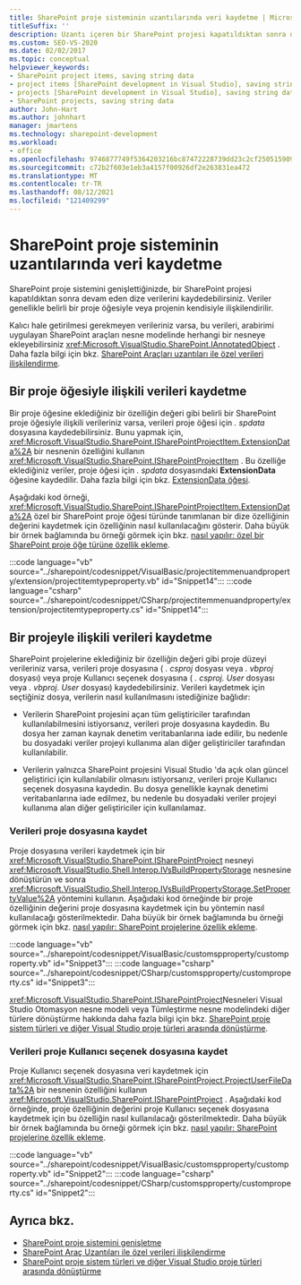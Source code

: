 ```yaml
---
title: SharePoint proje sisteminin uzantılarında veri kaydetme | Microsoft Docs
titleSuffix: ''
description: Uzantı içeren bir SharePoint projesi kapatıldıktan sonra devam eden dize verilerini kaydetmeyi öğrenin.
ms.custom: SEO-VS-2020
ms.date: 02/02/2017
ms.topic: conceptual
helpviewer_keywords:
- SharePoint project items, saving string data
- project items [SharePoint development in Visual Studio], saving string data
- projects [SharePoint development in Visual Studio], saving string data
- SharePoint projects, saving string data
author: John-Hart
ms.author: johnhart
manager: jmartens
ms.technology: sharepoint-development
ms.workload:
- office
ms.openlocfilehash: 9746877749f5364203216bc87472228739dd23c2cf2505159097833410a0e14d
ms.sourcegitcommit: c72b2f603e1eb3a4157f00926df2e263831ea472
ms.translationtype: MT
ms.contentlocale: tr-TR
ms.lasthandoff: 08/12/2021
ms.locfileid: "121409299"
---
```

# <a name="save-data-in-extensions-of-the-sharepoint-project-system"></a>SharePoint proje sisteminin uzantılarında veri kaydetme
  SharePoint proje sistemini genişlettiğinizde, bir SharePoint projesi kapatıldıktan sonra devam eden dize verilerini kaydedebilirsiniz. Veriler genellikle belirli bir proje öğesiyle veya projenin kendisiyle ilişkilendirilir.

 Kalıcı hale getirilmesi gerekmeyen verileriniz varsa, bu verileri, arabirimi uygulayan SharePoint araçları nesne modelinde herhangi bir nesneye ekleyebilirsiniz <xref:Microsoft.VisualStudio.SharePoint.IAnnotatedObject> . Daha fazla bilgi için bkz. [SharePoint Araçları uzantıları ile özel verileri ilişkilendirme](../sharepoint/associating-custom-data-with-sharepoint-tools-extensions.md).

## <a name="save-data-that-is-associated-with-a-project-item"></a>Bir proje öğesiyle ilişkili verileri kaydetme
 Bir proje öğesine eklediğiniz bir özelliğin değeri gibi belirli bir SharePoint proje öğesiyle ilişkili verileriniz varsa, verileri proje öğesi için *. spdata* dosyasına kaydedebilirsiniz. Bunu yapmak için, <xref:Microsoft.VisualStudio.SharePoint.ISharePointProjectItem.ExtensionData%2A> bir nesnenin özelliğini kullanın <xref:Microsoft.VisualStudio.SharePoint.ISharePointProjectItem> . Bu özelliğe eklediğiniz veriler, proje öğesi için *. spdata* dosyasındaki **ExtensionData** öğesine kaydedilir. Daha fazla bilgi için bkz. [ExtensionData öğesi](../sharepoint/extensiondata-element.md).

 Aşağıdaki kod örneği, <xref:Microsoft.VisualStudio.SharePoint.ISharePointProjectItem.ExtensionData%2A> özel bir SharePoint proje öğesi türünde tanımlanan bir dize özelliğinin değerini kaydetmek için özelliğinin nasıl kullanılacağını gösterir. Daha büyük bir örnek bağlamında bu örneği görmek için bkz. [nasıl yapılır: özel bir SharePoint proje öğe türüne özellik ekleme](../sharepoint/how-to-add-a-property-to-a-custom-sharepoint-project-item-type.md).

 :::code language="vb" source="../sharepoint/codesnippet/VisualBasic/projectitemmenuandproperty/extension/projectitemtypeproperty.vb" id="Snippet14":::
 :::code language="csharp" source="../sharepoint/codesnippet/CSharp/projectitemmenuandproperty/extension/projectitemtypeproperty.cs" id="Snippet14":::

## <a name="save-data-that-is-associated-with-a-project"></a>Bir projeyle ilişkili verileri kaydetme
 SharePoint projelerine eklediğiniz bir özelliğin değeri gibi proje düzeyi verileriniz varsa, verileri proje dosyasına ( *. csproj* dosyası veya *. vbproj* dosyası) veya proje Kullanıcı seçenek dosyasına ( *. csproj. User* dosyası veya *. vbproj. User* dosyası) kaydedebilirsiniz. Verileri kaydetmek için seçtiğiniz dosya, verilerin nasıl kullanılmasını istediğinize bağlıdır:

- Verilerin SharePoint projesini açan tüm geliştiriciler tarafından kullanılabilmesini istiyorsanız, verileri proje dosyasına kaydedin. Bu dosya her zaman kaynak denetim veritabanlarına iade edilir, bu nedenle bu dosyadaki veriler projeyi kullanıma alan diğer geliştiriciler tarafından kullanılabilir.

- Verilerin yalnızca SharePoint projesini Visual Studio 'da açık olan güncel geliştirici için kullanılabilir olmasını istiyorsanız, verileri proje Kullanıcı seçenek dosyasına kaydedin. Bu dosya genellikle kaynak denetimi veritabanlarına iade edilmez, bu nedenle bu dosyadaki veriler projeyi kullanıma alan diğer geliştiriciler için kullanılamaz.

### <a name="save-data-to-the-project-file"></a>Verileri proje dosyasına kaydet
 Proje dosyasına verileri kaydetmek için bir <xref:Microsoft.VisualStudio.SharePoint.ISharePointProject> nesneyi <xref:Microsoft.VisualStudio.Shell.Interop.IVsBuildPropertyStorage> nesnesine dönüştürün ve sonra <xref:Microsoft.VisualStudio.Shell.Interop.IVsBuildPropertyStorage.SetPropertyValue%2A> yöntemini kullanın. Aşağıdaki kod örneğinde bir proje özelliğinin değerini proje dosyasına kaydetmek için bu yöntemin nasıl kullanılacağı gösterilmektedir. Daha büyük bir örnek bağlamında bu örneği görmek için bkz. [nasıl yapılır: SharePoint projelerine özellik ekleme](../sharepoint/how-to-add-a-property-to-sharepoint-projects.md).

 :::code language="vb" source="../sharepoint/codesnippet/VisualBasic/customspproperty/customproperty.vb" id="Snippet3":::
 :::code language="csharp" source="../sharepoint/codesnippet/CSharp/customspproperty/customproperty.cs" id="Snippet3":::

 <xref:Microsoft.VisualStudio.SharePoint.ISharePointProject>Nesneleri Visual Studio Otomasyon nesne modeli veya Tümleştirme nesne modelindeki diğer türlere dönüştürme hakkında daha fazla bilgi için bkz. [SharePoint proje sistem türleri ve diğer Visual Studio proje türleri arasında dönüştürme](../sharepoint/converting-between-sharepoint-project-system-types-and-other-visual-studio-project-types.md).

### <a name="save-data-to-the-project-user-option-file"></a>Verileri proje Kullanıcı seçenek dosyasına kaydet
 Proje Kullanıcı seçenek dosyasına veri kaydetmek için <xref:Microsoft.VisualStudio.SharePoint.ISharePointProject.ProjectUserFileData%2A> bir nesnenin özelliğini kullanın <xref:Microsoft.VisualStudio.SharePoint.ISharePointProject> . Aşağıdaki kod örneğinde, proje özelliğinin değerini proje Kullanıcı seçenek dosyasına kaydetmek için bu özelliğin nasıl kullanılacağı gösterilmektedir. Daha büyük bir örnek bağlamında bu örneği görmek için bkz. [nasıl yapılır: SharePoint projelerine özellik ekleme](../sharepoint/how-to-add-a-property-to-sharepoint-projects.md).

 :::code language="vb" source="../sharepoint/codesnippet/VisualBasic/customspproperty/customproperty.vb" id="Snippet2":::
 :::code language="csharp" source="../sharepoint/codesnippet/CSharp/customspproperty/customproperty.cs" id="Snippet2":::

## <a name="see-also"></a>Ayrıca bkz.
- [SharePoint proje sistemini genişletme](../sharepoint/extending-the-sharepoint-project-system.md)
- [SharePoint Araç Uzantıları ile özel verileri ilişkilendirme](../sharepoint/associating-custom-data-with-sharepoint-tools-extensions.md)
- [SharePoint proje sistem türleri ve diğer Visual Studio proje türleri arasında dönüştürme](../sharepoint/converting-between-sharepoint-project-system-types-and-other-visual-studio-project-types.md)
